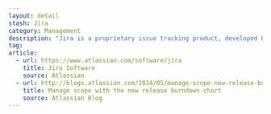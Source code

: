 ```yaml
---
layout: detail
stash: Jira
category: Management
description: "Jira is a proprietary issue tracking product, developed by Atlassian. It provides bug tracking, issue tracking, and project management functions."
tag:
article:
  - url: https://www.atlassian.com/software/jira
    title: Jira Software
    source: Atlassian
  - url: http://blogs.atlassian.com/2014/05/manage-scope-new-release-burndown-chart/
    title: Manage scope with the new release burndown chart
    source: Atlassian Blog
---
```

